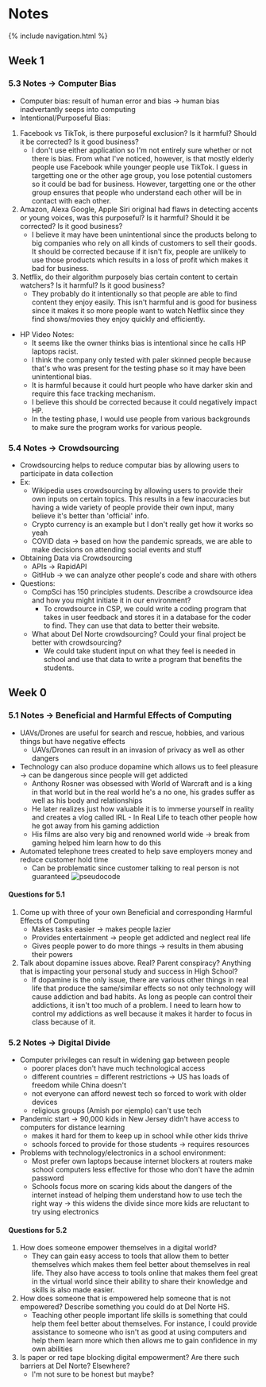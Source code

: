 # Notes


{% include navigation.html %}

## Week 1
### 5.3 Notes -> Computer Bias
* Computer bias: result of human error and bias -> human bias inadvertantly seeps into computing
* Intentional/Purposeful Bias:
1. Facebook vs TikTok, is there purposeful exclusion? Is it harmful? Should it be corrected? Is it good business?
   * I don't use either application so I'm not entirely sure whether or not there is bias. From what I've noticed, however, is that mostly elderly people use Facebook while younger people use TikTok. I guess in targetting one or the other age group, you lose potential customers so it could be bad for business. However, targetting one or the other group ensures that people who understand each other will be in contact with each other.
2. Amazon, Alexa Google, Apple Siri original had flaws in detecting accents or young voices, was this purposeful? Is it harmful? Should it be corrected? Is it good business?
   * I believe it may have been unintentional since the products belong to big companies who rely on all kinds of customers to sell their goods. It should be corrected because if it isn't fix, people are unlikely to use those products which results in a loss of profit which makes it bad for business.
3. Netflix, do their algorithm purposely bias certain content to certain watchers? Is it harmful? Is it good business?
   * They probably do it intentionally so that people are able to find content they enjoy easily. This isn't harmful and is good for business since it makes it so more people want to watch Netflix since they find shows/movies they enjoy quickly and efficiently.

* HP Video Notes:
   * It seems like the owner thinks bias is intentional since he calls HP laptops racist.
   * I think the company only tested with paler skinned people because that's who was present for the testing phase so it may have been unintentional bias.
   * It is harmful because it could hurt people who have darker skin and require this face tracking mechanism.
   * I believe this should be corrected because it could negatively impact HP.
   * In the testing phase, I would use people from various backgrounds to make sure the program works for various people.

### 5.4 Notes -> Crowdsourcing
* Crowdsourcing helps to reduce computar bias by allowing users to participate in data collection
* Ex:
  * Wikipedia uses crowdsourcing by allowing users to provide their own inputs on certain topics. This results in a few inaccuracies but having a wide variety of people provide their own input, many believe it's better than 'official' info.
  * Crypto currency is an example but I don't really get how it works so yeah
  * COVID data -> based on how the pandemic spreads, we are able to make decisions on attending social events and stuff
* Obtaining Data via Crowdsourcing
  * APIs -> RapidAPI
  * GitHub -> we can analyze other people's code and share with others
* Questions:
  * CompSci has 150 principles students. Describe a crowdsource idea and how you might initiate it in our environment?
    * To crowdsource in CSP, we could write a coding program that takes in user feedback and stores it in a database for the coder to find. They can use that data to better their website.
  *  What about Del Norte crowdsourcing? Could your final project be better with crowdsourcing?
     * We could take student input on what they feel is needed in school and use that data to write a program that benefits the students.

## Week 0
### 5.1 Notes -> Beneficial and Harmful Effects of Computing
* UAVs/Drones are useful for search and rescue, hobbies, and various things but have negative effects 
   * UAVs/Drones can result in an invasion of privacy as well as other dangers
* Technology can also produce dopamine which allows us to feel pleasure -> can be dangerous since people will get addicted
   * Anthony Rosner was obsessed with World of Warcraft and is a king in that world but in the real world he's a no one, his grades suffer as well as his body and relationships
   * He later realizes just how valuable it is to immerse yourself in reality and creates a vlog called IRL - In Real Life to teach other people how he got away from his gaming addiction
   * His films are also very big and renowned world wide -> break from gaming helped him learn how to do this
* Automated telephone trees created to help save employers money and reduce customer hold time
   * Can be problematic since customer talking to real person is not guaranteed
   ![pseudocode](https://github.com/nighthawkcoders/nighthawk_csp/raw/master/static/assets/flowchart.png)

#### Questions for 5.1
1. Come up with three of your own Beneficial and corresponding Harmful Effects of Computing
   * Makes tasks easier -> makes people lazier
   * Provides entertainment -> people get addicted and neglect real life
   * Gives people power to do more things -> results in them abusing their powers
2. Talk about dopamine issues above. Real? Parent conspiracy? Anything that is impacting your personal study and success in High School?
   * If dopamine is the only issue, there are various other things in real life that produce the same/similar effects so not only technology will cause addiction and bad habits. As long as people can control their addictions, it isn't too much of a problem. I need to learn how to control my addictions as well because it makes it harder to focus in class because of it.


### 5.2 Notes -> Digital Divide
* Computer privileges can result in widening gap between people
   * poorer places don't have much technological access
   * different countries = different restrictions -> US has loads of freedom while China doesn't
   * not everyone can afford newest tech so forced to work with older devices
   * religious groups (Amish por ejemplo) can't use tech
* Pandemic start -> 90,000 kids in New Jersey didn't have access to computers for distance learning
   * makes it hard for them to keep up in school while other kids thrive
   * schools forced to provide for those students -> requires resources
* Problems with technology/electronics in a school environment:
   * Most prefer own laptops because internet blockers at routers make school computers less effective for those who don't have the admin password
   * Schools focus more on scaring kids about the dangers of the internet instead of helping them understand how to use tech the right way -> this widens the divide since more kids are reluctant to try using electronics

#### Questions for 5.2
1. How does someone empower themselves in a digital world?
   * They can gain easy access to tools that allow them to better themselves which makes them feel better about themselves in real life. They also have access to tools online that makes them feel great in the virtual world since their ability to share their knowledge and skills is also made easier.
2. How does someone that is empowered help someone that is not empowered? Describe something you could do at Del Norte HS.
   * Teaching other people important life skills is something that could help them feel better about themselves. For instance, I could provide assistance to someone who isn't as good at using computers and help them learn more which then allows me to gain confidence in my own abilities
3. Is paper or red tape blocking digital empowerment? Are there such barriers at Del Norte? Elsewhere?
   * I'm not sure to be honest but maybe?
